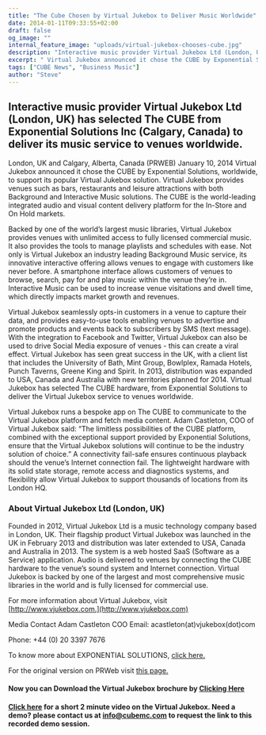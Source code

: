 ```yaml
---
title: "The Cube Chosen by Virtual Jukebox to Deliver Music Worldwide"
date: 2014-01-11T09:33:55+02:00
draft: false
og_image: ""
internal_feature_image: "uploads/virtual-jukebox-chooses-cube.jpg"
description: "Interactive music provider Virtual Jukebox Ltd (London, UK) has selected The CUBE from Exponential Solutions Inc (Calgary, Canada) to deliver its music service to venues worldwide."
excerpt: " Virtual Jukebox announced it chose the CUBE by Exponential Solutions, worldwide, to support its popular Virtual Jukebox solution. Virtual Jukebox provides venues such as bars, restaurants and leisure attractions with both Background and Interactive Music solutions. The CUBE is the world-leading integrated audio and visual content delivery platform for the In-Store and On Hold markets."
tags: ["CUBE News", "Business Music"]
author: "Steve"
---
```


## Interactive music provider Virtual Jukebox Ltd (London, UK) has selected The CUBE from Exponential Solutions Inc (Calgary, Canada) to deliver its music service to venues worldwide.

London, UK and Calgary, Alberta, Canada (PRWEB) January 10, 2014 Virtual Jukebox announced it chose the CUBE by Exponential Solutions, worldwide, to support its popular Virtual Jukebox solution. Virtual Jukebox provides venues such as bars, restaurants and leisure attractions with both Background and Interactive Music solutions. The CUBE is the world-leading integrated audio and visual content delivery platform for the In-Store and On Hold markets.

 Backed by one of the world’s largest music libraries, Virtual Jukebox provides venues with unlimited access to fully licensed commercial music. It also provides the tools to manage playlists and schedules with ease. Not only is Virtual Jukebox an industry leading Background Music service, its innovative interactive offering allows venues to engage with customers like never before. A smartphone interface allows customers of venues to browse, search, pay for and play music within the venue they’re in. Interactive Music can be used to increase venue visitations and dwell time, which directly impacts market growth and revenues.

 Virtual Jukebox seamlessly opts-in customers in a venue to capture their data, and provides easy-to-use tools enabling venues to advertise and promote products and events back to subscribers by SMS (text message). With the integration to Facebook and Twitter, Virtual Jukebox can also be used to drive Social Media exposure of venues - this can create a viral effect. Virtual Jukebox has seen great success in the UK, with a client list that includes the University of Bath, Mint Group, Bowlplex, Ramada Hotels, Punch Taverns, Greene King and Spirit. In 2013, distribution was expanded to USA, Canada and Australia with new territories planned for 2014. Virtual Jukebox has selected The CUBE hardware, from Exponential Solutions to deliver the Virtual Jukebox service to venues worldwide.

 Virtual Jukebox runs a bespoke app on The CUBE to communicate to the Virtual Jukebox platform and fetch media content. Adam Castleton, COO of Virtual Jukebox said: “The limitless possibilities of the CUBE platform, combined with the exceptional support provided by Exponential Solutions, ensure that the Virtual Jukebox solutions will continue to be the industry solution of choice.” A connectivity fail-safe ensures continuous playback should the venue’s Internet connection fail. The lightweight hardware with its solid state storage, remote access and diagnostics systems, and flexibility allow Virtual Jukebox to support thousands of locations from its London HQ.

### About Virtual Jukebox Ltd  (London, UK)

Founded in 2012, Virtual Jukebox Ltd is a music technology company based in London, UK. Their flagship product Virtual Jukebox was launched in the UK in February 2013 and distribution was later extended to USA, Canada and Australia in 2013. The system is a web hosted SaaS (Software as a Service) application. Audio is delivered to venues by connecting the CUBE hardware to the venue’s sound system and Internet connection. Virtual Jukebox is backed by one of the largest and most comprehensive music libraries in the world and is fully licensed for commercial use.

For more information about Virtual Jukebox, visit [http://www.vjukebox.com.](http://www.vjukebox.com)

Media Contact Adam Castleton COO Email: acastleton(at)vjukebox(dot)com

Phone: +44 (0) 20 3397 7676

To know more about EXPONENTIAL SOLUTIONS, [click here.](https://cubemc.com/about-us)

For the original version on PRWeb visit [this page.](http://www.prweb.com/releases/CUBEpowersVirtualJukebox/2014-01/prweb11470761.htm)

#### Now you can Download the Virtual Jukebox brochure by [Clicking Here](http://www.cubemc.com/wp-content/uploads/2014/01/VJB-Brochure-International-2.pdf)

#### [Click here](https://vimeo.com/143284225) for a short 2 minute video on the Virtual Jukebox. Need a demo? please contact us at info@cubemc.com to request the link to this recorded demo session.